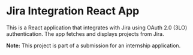 # Jira Integration React App

This is a React application that integrates with Jira using OAuth 2.0 (3LO) authentication. The app fetches and displays projects from Jira.

**Note:** This project is part of a submission for an internship application.
